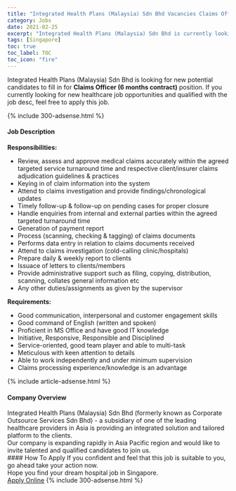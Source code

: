```yaml
---
title: "Integrated Health Plans (Malaysia) Sdn Bhd Vacancies Claims Officer (6 months contract)" 
category: Jobs 
date: 2021-02-25 
excerpt: "Integrated Health Plans (Malaysia) Sdn Bhd is currently looking for suitable person to fill in the Claims Officer (6 months contract) which positioned at Singapore" 
tags: [Singapore] 
toc: true 
toc_label: TOC 
toc_icon: "fire" 
--- 
```


<p>Integrated Health Plans (Malaysia) Sdn Bhd is looking for new potential candidates to fill in for <b>Claims Officer (6 months contract)</b> position. If you currently looking for new healthcare job opportunities and qualified with the job desc, feel free to apply this job.
</p>{% include 300-adsense.html %} 
<div><div><h4>Job Description</h4></div><div><div><span><div><div><strong>Responsibilities:</strong>&#160; &#160; &#160; &#160; &#160; &#160;</div><ul><li>Review, assess and approve medical claims accurately within the agreed targeted service turnaround time and respective client/insurer claims adjudication guidelines &amp; practices</li><li>Keying in of claim information into the system</li><li>Attend to claims investigation and provide findings/chronological updates</li><li>Timely follow-up &amp; follow-up on pending cases for proper closure</li><li>Handle enquiries from internal and external parties within the agreed targeted turnaround time</li><li>Generation of payment report</li><li>Process (scanning, checking &amp; tagging) of claims documents</li><li>Performs data entry in relation to claims documents received</li><li>Attend to claims investigation (cold-calling clinic/hospitals)</li><li>Prepare daily &amp; weekly report to clients</li><li>Issuace of letters to clients/members</li><li>Provide administrative support such as filing, copying, distribution, scanning, collates general information etc</li><li>Any other duties/assignments as given by the supervisor</li></ul><div><strong>Requirements:</strong></div><ul><li>Good communication, interpersonal and customer engagement skills</li><li>Good command of English (written and spoken)</li><li>Proficient in MS Office and have good IT knowledge</li><li>Initiative, Responsive, Responsible and Disciplined</li><li>Service-oriented, good team player and able to multi-task</li><li>Meticulous with keen attention to details</li><li>Able to work independently and under minimum supervision</li><li>Claims processing experience/knowledge is an advantage</li></ul></div></span></div></div></div> 
{% include article-adsense.html %} 
<div><div><h4>Company Overview</h4></div><div><div><span><div><div>Integrated Health Plans (Malaysia) Sdn Bhd (formerly known as Corporate Outsource Services Sdn Bhd) - a subsidiary of one of the leading healthcare providers in Asia is providing an integrated solution and tailored platform to the clients.<br>
Our company is expanding rapidly in Asia Pacific region and would like to invite talented and qualified candidates to join us.</div></div></span></div></div></div> 
#### How To Apply 
If you confident and feel that this job is suitable to you, go ahead take your action now. <br/> 
Hope you find your dream hospital job in Singapore. <br/> 
<a href="https://www.jobstreet.com.my/en/job/claims-officer-6-months-contract-8374221/origin/sg?jobId=jobstreet-sg-job-8374221" class="btn btn--warning" target="_blank" rel="nofollow noopenner">Apply Online</a> 
{% include 300-adsense.html %} 